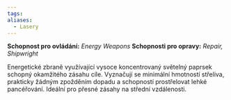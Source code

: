 ```yaml
---
tags: 
aliases:
  - Lasery
---
```

**Schopnost pro ovládání:** *Energy Weapons*
**Schopnosti pro opravy:** *Repair, Shipwright*

Energetické zbraně využívající vysoce koncentrovaný světelný paprsek schopný okamžitého zásahu cíle. Vyznačují se minimální hmotností střeliva, prakticky žádným zpožděním dopadu a schopností prostřelovat lehké pancéřování. Ideální pro přesné zásahy na střední vzdálenosti.